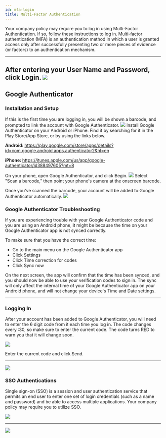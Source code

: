 ```yaml
---
id: mfa-login
title: Multi-Factor Authentication
---
```


Your company policy may require you to log in using Multi-Factor Authentication. If so, follow these instructions to log in. Multi-factor authentication (MFA) is an authentication method in which a user  is granted access only after successfully presenting two or more pieces of evidence (or factors) to an authentication mechanism. 

---
After entering your User Name and Password, click <span class="buttonstyle">Login</span>.
![](/5khelpdocs/img/login/login_1.png)
---
## Google Authenticator
### Installation and Setup
If this is the first time you are logging in, you will be shown a barcode, and prompted to link the account with Google Authenticator.
![](/5khelpdocs/img/login/mfa-login-1.png)
Install Google Authenticator on your Android or iPhone.  Find it by searching for it in the Play Store/App Store, or by using the links below.

<strong>Android: </strong><a href="https://play.google.com/store/apps/details?id=com.google.android.apps.authenticator2&hl=en">https://play.google.com/store/apps/details?id=com.google.android.apps.authenticator2&hl=en</a>

<strong>iPhone: </strong><a href="https://itunes.apple.com/us/app/google-authenticator/id388497605?mt=8 ">https://itunes.apple.com/us/app/google-authenticator/id388497605?mt=8 </a>

On your phone, open Google Authenticator, and click Begin.
![](/5khelpdocs/img/login/mfa-login-3.png)
Select "Scan a barcode," then point your phone's camera at the onscreen barcode.

Once you've scanned the barcode, your account will be added to Google Authenticator automatically.
![](/5khelpdocs/img/login/mfa-login-5.png)

### Google Authenticator Troubleshooting
If you are experiencing trouble with your Google Authenticator code and you are using an Android phone, it might be because the time on your Google Authenticator app is not synced correctly.

To make sure that you have the correct time:

- Go to the main menu on the Google Authenticator app
- Click Settings
- Click Time correction for codes
- Click Sync now

On the next screen, the app will confirm that the time has been synced, and you should now be able to use your verification codes to sign in. The sync will only affect the internal time of your Google Authenticator app on your Android phone, and will not change your device's Time and Date settings.

---
### Logging In

After your account has been added to Google Authenticator, you will need to enter the 6 digit code from it each time you log in. The code changes every :30, so make sure to enter the current code. The code turns RED to warn you that it will change soon.

![](/5khelpdocs/img/login/mfa-login-6.png)


Enter the current code and click <span class="buttonstyle">Send</span>.
___
![](/5khelpdocs/img/login/mfa-login-7.png)


### SSO Authentications

Single sign-on (SSO) is a session and user authentication service that permits an end user to enter one set of login credentials (such as a name and password) and be able to access multiple applications. Your company policy may require you to utilize SSO.


![](/5khelpdocs/img/login/SSO1.png)
___
![](/5khelpdocs/img/login/SSO2.png)
